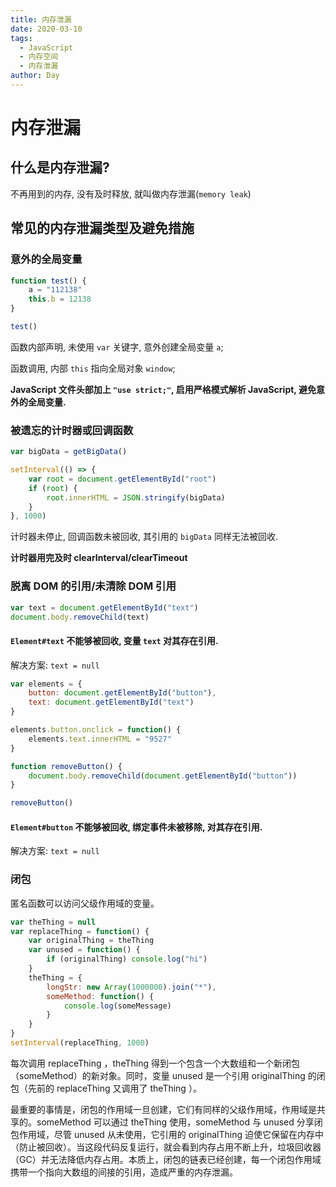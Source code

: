 ```yaml
---
title: 内存泄漏
date: 2020-03-10
tags:
  - JavaScript
  - 内存空间
  - 内存泄漏
author: Day
---
```


# 内存泄漏

## 什么是内存泄漏?

不再用到的内存, 没有及时释放, 就叫做内存泄漏(`memory leak`)

## 常见的内存泄漏类型及避免措施

### 意外的全局变量

```js
function test() {
	a = "112138"
	this.b = 12138
}

test()
```

函数内部声明, 未使用 `var` 关键字, 意外创建全局变量 `a`;

函数调用, 内部 `this` 指向全局对象 `window`;

**JavaScript 文件头部加上 `"use strict;"`, 启用严格模式解析 JavaScript, 避免意外的全局变量.**

### 被遗忘的计时器或回调函数

```js
var bigData = getBigData()

setInterval(() => {
	var root = document.getElementById("root")
	if (root) {
		root.innerHTML = JSON.stringify(bigData)
	}
}, 1000)
```

计时器未停止, 回调函数未被回收, 其引用的 `bigData` 同样无法被回收.

**计时器用完及时 clearInterval/clearTimeout**

### 脱离 DOM 的引用/未清除 DOM 引用

```js
var text = document.getElementById("text")
document.body.removeChild(text)
```

#### `Element#text` 不能够被回收, 变量 `text` 对其存在引用.

解决方案: `text = null`

```js
var elements = {
	button: document.getElementById("button"),
	text: document.getElementById("text")
}

elements.button.onclick = function() {
	elements.text.innerHTML = "9527"
}

function removeButton() {
	document.body.removeChild(document.getElementById("button"))
}

removeButton()
```

#### `Element#button` 不能够被回收, 绑定事件未被移除, 对其存在引用.

解决方案: `text = null`

### 闭包

匿名函数可以访问父级作用域的变量。

```js
var theThing = null
var replaceThing = function() {
	var originalThing = theThing
	var unused = function() {
		if (originalThing) console.log("hi")
	}
	theThing = {
		longStr: new Array(1000000).join("*"),
		someMethod: function() {
			console.log(someMessage)
		}
	}
}
setInterval(replaceThing, 1000)
```

每次调用 replaceThing ，theThing 得到一个包含一个大数组和一个新闭包（someMethod）的新对象。同时，变量 unused 是一个引用 originalThing 的闭包（先前的 replaceThing 又调用了 theThing ）。

最重要的事情是，闭包的作用域一旦创建，它们有同样的父级作用域，作用域是共享的。someMethod 可以通过 theThing 使用，someMethod 与 unused 分享闭包作用域，尽管 unused 从未使用，它引用的 originalThing 迫使它保留在内存中（防止被回收）。当这段代码反复运行，就会看到内存占用不断上升，垃圾回收器（GC）并无法降低内存占用。本质上，闭包的链表已经创建，每一个闭包作用域携带一个指向大数组的间接的引用，造成严重的内存泄漏。
